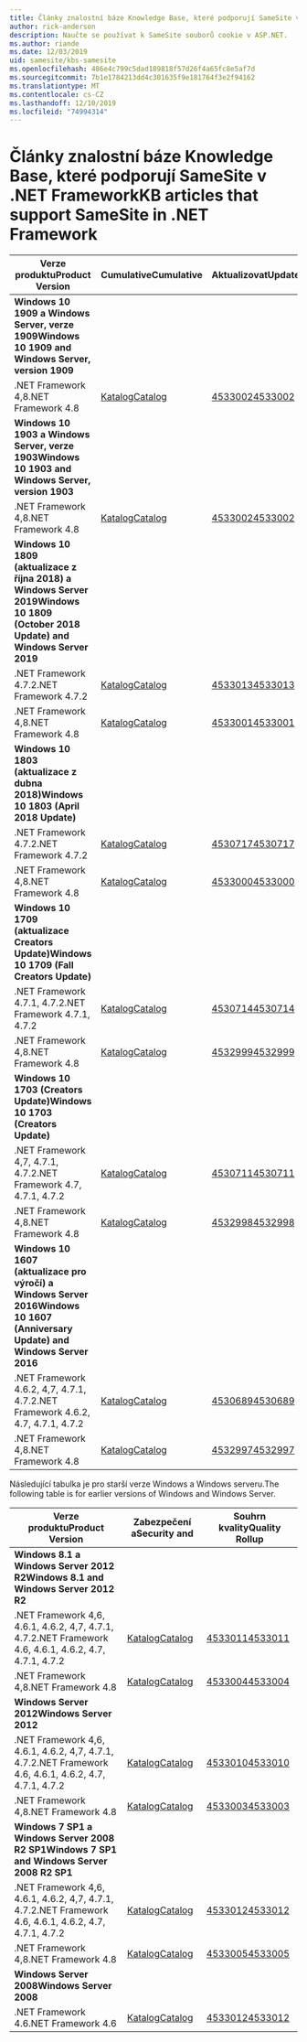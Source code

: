 ```yaml
---
title: Články znalostní báze Knowledge Base, které podporují SameSite v .NET Framework
author: rick-anderson
description: Naučte se používat k SameSite souborů cookie v ASP.NET.
ms.author: riande
ms.date: 12/03/2019
uid: samesite/kbs-samesite
ms.openlocfilehash: 486e4c799c5dad189818f57d26f4a65fc8e5af7d
ms.sourcegitcommit: 7b1e1784213dd4c301635f9e181764f3e2f94162
ms.translationtype: MT
ms.contentlocale: cs-CZ
ms.lasthandoff: 12/10/2019
ms.locfileid: "74994314"
---
```

# <a name="kb-articles-that-support-samesite-in-net-framework"></a><span data-ttu-id="fa2ee-103">Články znalostní báze Knowledge Base, které podporují SameSite v .NET Framework</span><span class="sxs-lookup"><span data-stu-id="fa2ee-103">KB articles that support SameSite in .NET Framework</span></span>

| <span data-ttu-id="fa2ee-104">Verze produktu</span><span class="sxs-lookup"><span data-stu-id="fa2ee-104">Product Version</span></span> | <span data-ttu-id="fa2ee-105">Cumulative</span><span class="sxs-lookup"><span data-stu-id="fa2ee-105">Cumulative</span></span> | <span data-ttu-id="fa2ee-106">Aktualizovat</span><span class="sxs-lookup"><span data-stu-id="fa2ee-106">Update</span></span> |
| ------------- | ------------- | --- |
| <span data-ttu-id="fa2ee-107">**Windows 10 1909 a Windows Server, verze 1909**</span><span class="sxs-lookup"><span data-stu-id="fa2ee-107">**Windows 10 1909 and Windows Server, version 1909**</span></span> | | |
| <span data-ttu-id="fa2ee-108">.NET Framework 4,8</span><span class="sxs-lookup"><span data-stu-id="fa2ee-108">.NET Framework 4.8</span></span>  | [<span data-ttu-id="fa2ee-109">Katalog</span><span class="sxs-lookup"><span data-stu-id="fa2ee-109">Catalog</span></span>](http://www.catalog.update.microsoft.com/Search.aspx?q=4533002)  | [<span data-ttu-id="fa2ee-110">4533002</span><span class="sxs-lookup"><span data-stu-id="fa2ee-110">4533002</span></span>](https://support.microsoft.com/en-us/help/4533002) |
| <span data-ttu-id="fa2ee-111">**Windows 10 1903 a Windows Server, verze 1903**</span><span class="sxs-lookup"><span data-stu-id="fa2ee-111">**Windows 10 1903 and Windows Server, version 1903**</span></span> | | |
| <span data-ttu-id="fa2ee-112">.NET Framework 4,8</span><span class="sxs-lookup"><span data-stu-id="fa2ee-112">.NET Framework 4.8</span></span>  | [<span data-ttu-id="fa2ee-113">Katalog</span><span class="sxs-lookup"><span data-stu-id="fa2ee-113">Catalog</span></span>](http://www.catalog.update.microsoft.com/Search.aspx?q=4533002)  | [<span data-ttu-id="fa2ee-114">4533002</span><span class="sxs-lookup"><span data-stu-id="fa2ee-114">4533002</span></span>](https://support.microsoft.com/en-us/help/4533002) |
| <span data-ttu-id="fa2ee-115">**Windows 10 1809 (aktualizace z října 2018) a Windows Server 2019**</span><span class="sxs-lookup"><span data-stu-id="fa2ee-115">**Windows 10 1809 (October 2018 Update) and Windows Server 2019**</span></span> | |
| <span data-ttu-id="fa2ee-116">.NET Framework 4.7.2</span><span class="sxs-lookup"><span data-stu-id="fa2ee-116">.NET Framework 4.7.2</span></span>  | [<span data-ttu-id="fa2ee-117">Katalog</span><span class="sxs-lookup"><span data-stu-id="fa2ee-117">Catalog</span></span>](http://www.catalog.update.microsoft.com/Search.aspx?q=4533013)  | [<span data-ttu-id="fa2ee-118">4533013</span><span class="sxs-lookup"><span data-stu-id="fa2ee-118">4533013</span></span>](https://support.microsoft.com/en-us/help/4533013) |
| <span data-ttu-id="fa2ee-119">.NET Framework 4,8</span><span class="sxs-lookup"><span data-stu-id="fa2ee-119">.NET Framework 4.8</span></span>  | [<span data-ttu-id="fa2ee-120">Katalog</span><span class="sxs-lookup"><span data-stu-id="fa2ee-120">Catalog</span></span>](http://www.catalog.update.microsoft.com/Search.aspx?q=4533001)  | [<span data-ttu-id="fa2ee-121">4533001</span><span class="sxs-lookup"><span data-stu-id="fa2ee-121">4533001</span></span>](https://support.microsoft.com/en-us/help/4533001) |
| <span data-ttu-id="fa2ee-122">**Windows 10 1803 (aktualizace z dubna 2018)**</span><span class="sxs-lookup"><span data-stu-id="fa2ee-122">**Windows 10 1803 (April 2018 Update)**</span></span> | |
| <span data-ttu-id="fa2ee-123">.NET Framework 4.7.2</span><span class="sxs-lookup"><span data-stu-id="fa2ee-123">.NET Framework 4.7.2</span></span>  | [<span data-ttu-id="fa2ee-124">Katalog</span><span class="sxs-lookup"><span data-stu-id="fa2ee-124">Catalog</span></span>](http://www.catalog.update.microsoft.com/Search.aspx?q=4530717)  | [<span data-ttu-id="fa2ee-125">4530717</span><span class="sxs-lookup"><span data-stu-id="fa2ee-125">4530717</span></span>](https://support.microsoft.com/en-us/help/4530717) |
| <span data-ttu-id="fa2ee-126">.NET Framework 4,8</span><span class="sxs-lookup"><span data-stu-id="fa2ee-126">.NET Framework 4.8</span></span>  | [<span data-ttu-id="fa2ee-127">Katalog</span><span class="sxs-lookup"><span data-stu-id="fa2ee-127">Catalog</span></span>](http://www.catalog.update.microsoft.com/Search.aspx?q=4533000)  | [<span data-ttu-id="fa2ee-128">4533000</span><span class="sxs-lookup"><span data-stu-id="fa2ee-128">4533000</span></span>](https://support.microsoft.com/en-us/help/4533000) |
| <span data-ttu-id="fa2ee-129">**Windows 10 1709 (aktualizace Creators Update)**</span><span class="sxs-lookup"><span data-stu-id="fa2ee-129">**Windows 10 1709 (Fall Creators Update)**</span></span> | |
| <span data-ttu-id="fa2ee-130">.NET Framework 4.7.1, 4.7.2</span><span class="sxs-lookup"><span data-stu-id="fa2ee-130">.NET Framework 4.7.1, 4.7.2</span></span>  | [<span data-ttu-id="fa2ee-131">Katalog</span><span class="sxs-lookup"><span data-stu-id="fa2ee-131">Catalog</span></span>](http://www.catalog.update.microsoft.com/Search.aspx?q=4530714)  | [<span data-ttu-id="fa2ee-132">4530714</span><span class="sxs-lookup"><span data-stu-id="fa2ee-132">4530714</span></span>](https://support.microsoft.com/en-us/help/4530714) |
| <span data-ttu-id="fa2ee-133">.NET Framework 4,8</span><span class="sxs-lookup"><span data-stu-id="fa2ee-133">.NET Framework 4.8</span></span>  | [<span data-ttu-id="fa2ee-134">Katalog</span><span class="sxs-lookup"><span data-stu-id="fa2ee-134">Catalog</span></span>](http://www.catalog.update.microsoft.com/Search.aspx?q=4532999)  | [<span data-ttu-id="fa2ee-135">4532999</span><span class="sxs-lookup"><span data-stu-id="fa2ee-135">4532999</span></span>](https://support.microsoft.com/en-us/help/4532999) |
| <span data-ttu-id="fa2ee-136">**Windows 10 1703 (Creators Update)**</span><span class="sxs-lookup"><span data-stu-id="fa2ee-136">**Windows 10 1703 (Creators Update)**</span></span> | |
| <span data-ttu-id="fa2ee-137">.NET Framework 4,7, 4.7.1, 4.7.2</span><span class="sxs-lookup"><span data-stu-id="fa2ee-137">.NET Framework 4.7, 4.7.1, 4.7.2</span></span>  | [<span data-ttu-id="fa2ee-138">Katalog</span><span class="sxs-lookup"><span data-stu-id="fa2ee-138">Catalog</span></span>](http://www.catalog.update.microsoft.com/Search.aspx?q=4530711)  | [<span data-ttu-id="fa2ee-139">4530711</span><span class="sxs-lookup"><span data-stu-id="fa2ee-139">4530711</span></span>](https://support.microsoft.com/en-us/help/4530711) |
| <span data-ttu-id="fa2ee-140">.NET Framework 4,8</span><span class="sxs-lookup"><span data-stu-id="fa2ee-140">.NET Framework 4.8</span></span>  | [<span data-ttu-id="fa2ee-141">Katalog</span><span class="sxs-lookup"><span data-stu-id="fa2ee-141">Catalog</span></span>](http://www.catalog.update.microsoft.com/Search.aspx?q=4532998)  | [<span data-ttu-id="fa2ee-142">4532998</span><span class="sxs-lookup"><span data-stu-id="fa2ee-142">4532998</span></span>](https://support.microsoft.com/en-us/help/4532998) |
| <span data-ttu-id="fa2ee-143">**Windows 10 1607 (aktualizace pro výročí) a Windows Server 2016**</span><span class="sxs-lookup"><span data-stu-id="fa2ee-143">**Windows 10 1607 (Anniversary Update) and Windows Server 2016**</span></span> | |
| <span data-ttu-id="fa2ee-144">.NET Framework 4.6.2, 4,7, 4.7.1, 4.7.2</span><span class="sxs-lookup"><span data-stu-id="fa2ee-144">.NET Framework 4.6.2, 4.7, 4.7.1, 4.7.2</span></span> | [<span data-ttu-id="fa2ee-145">Katalog</span><span class="sxs-lookup"><span data-stu-id="fa2ee-145">Catalog</span></span>](http://www.catalog.update.microsoft.com/Search.aspx?q=4530689)  | [<span data-ttu-id="fa2ee-146">4530689</span><span class="sxs-lookup"><span data-stu-id="fa2ee-146">4530689</span></span>](https://support.microsoft.com/en-us/help/4530689) |
| <span data-ttu-id="fa2ee-147">.NET Framework 4,8</span><span class="sxs-lookup"><span data-stu-id="fa2ee-147">.NET Framework 4.8</span></span>  | [<span data-ttu-id="fa2ee-148">Katalog</span><span class="sxs-lookup"><span data-stu-id="fa2ee-148">Catalog</span></span>](http://www.catalog.update.microsoft.com/Search.aspx?q=4532997)  | [<span data-ttu-id="fa2ee-149">4532997</span><span class="sxs-lookup"><span data-stu-id="fa2ee-149">4532997</span></span>](https://support.microsoft.com/en-us/help/4532997) |

<span data-ttu-id="fa2ee-150">Následující tabulka je pro starší verze Windows a Windows serveru.</span><span class="sxs-lookup"><span data-stu-id="fa2ee-150">The following table is for earlier versions of Windows and Windows Server.</span></span>

| <span data-ttu-id="fa2ee-151">Verze produktu</span><span class="sxs-lookup"><span data-stu-id="fa2ee-151">Product Version</span></span> | <span data-ttu-id="fa2ee-152">Zabezpečení a</span><span class="sxs-lookup"><span data-stu-id="fa2ee-152">Security and</span></span> | <span data-ttu-id="fa2ee-153">Souhrn kvality</span><span class="sxs-lookup"><span data-stu-id="fa2ee-153">Quality Rollup</span></span> |
| ------------- | ------------- | --- |
| <span data-ttu-id="fa2ee-154">**Windows 8.1 a Windows Server 2012 R2**</span><span class="sxs-lookup"><span data-stu-id="fa2ee-154">**Windows 8.1 and Windows Server 2012 R2**</span></span> | |
| <span data-ttu-id="fa2ee-155">.NET Framework 4,6, 4.6.1, 4.6.2, 4,7, 4.7.1, 4.7.2</span><span class="sxs-lookup"><span data-stu-id="fa2ee-155">.NET Framework 4.6, 4.6.1, 4.6.2, 4.7, 4.7.1, 4.7.2</span></span> | [<span data-ttu-id="fa2ee-156">Katalog</span><span class="sxs-lookup"><span data-stu-id="fa2ee-156">Catalog</span></span>](http://www.catalog.update.microsoft.com/Search.aspx?q=4533011)  | [<span data-ttu-id="fa2ee-157">4533011</span><span class="sxs-lookup"><span data-stu-id="fa2ee-157">4533011</span></span>](https://support.microsoft.com/en-us/help/4533011) |
| <span data-ttu-id="fa2ee-158">.NET Framework 4,8</span><span class="sxs-lookup"><span data-stu-id="fa2ee-158">.NET Framework 4.8</span></span>  | [<span data-ttu-id="fa2ee-159">Katalog</span><span class="sxs-lookup"><span data-stu-id="fa2ee-159">Catalog</span></span>](http://www.catalog.update.microsoft.com/Search.aspx?q=4533004)  | [<span data-ttu-id="fa2ee-160">4533004</span><span class="sxs-lookup"><span data-stu-id="fa2ee-160">4533004</span></span>](https://support.microsoft.com/en-us/help/4533004) |
| <span data-ttu-id="fa2ee-161">**Windows Server 2012**</span><span class="sxs-lookup"><span data-stu-id="fa2ee-161">**Windows Server 2012**</span></span> | |
| <span data-ttu-id="fa2ee-162">.NET Framework 4,6, 4.6.1, 4.6.2, 4,7, 4.7.1, 4.7.2</span><span class="sxs-lookup"><span data-stu-id="fa2ee-162">.NET Framework 4.6, 4.6.1, 4.6.2, 4.7, 4.7.1, 4.7.2</span></span> | [<span data-ttu-id="fa2ee-163">Katalog</span><span class="sxs-lookup"><span data-stu-id="fa2ee-163">Catalog</span></span>](http://www.catalog.update.microsoft.com/Search.aspx?q=4533010)  | [<span data-ttu-id="fa2ee-164">4533010</span><span class="sxs-lookup"><span data-stu-id="fa2ee-164">4533010</span></span>](https://support.microsoft.com/en-us/help/4533010) |
| <span data-ttu-id="fa2ee-165">.NET Framework 4,8</span><span class="sxs-lookup"><span data-stu-id="fa2ee-165">.NET Framework 4.8</span></span>  | [<span data-ttu-id="fa2ee-166">Katalog</span><span class="sxs-lookup"><span data-stu-id="fa2ee-166">Catalog</span></span>](http://www.catalog.update.microsoft.com/Search.aspx?q=4533003)  | [<span data-ttu-id="fa2ee-167">4533003</span><span class="sxs-lookup"><span data-stu-id="fa2ee-167">4533003</span></span>](https://support.microsoft.com/en-us/help/4533003) |
| <span data-ttu-id="fa2ee-168">**Windows 7 SP1 a Windows Server 2008 R2 SP1**</span><span class="sxs-lookup"><span data-stu-id="fa2ee-168">**Windows 7 SP1 and Windows Server 2008 R2 SP1**</span></span> | |
| <span data-ttu-id="fa2ee-169">.NET Framework 4,6, 4.6.1, 4.6.2, 4,7, 4.7.1, 4.7.2</span><span class="sxs-lookup"><span data-stu-id="fa2ee-169">.NET Framework 4.6, 4.6.1, 4.6.2, 4.7, 4.7.1, 4.7.2</span></span> | [<span data-ttu-id="fa2ee-170">Katalog</span><span class="sxs-lookup"><span data-stu-id="fa2ee-170">Catalog</span></span>](http://www.catalog.update.microsoft.com/Search.aspx?q=4533012)  | [<span data-ttu-id="fa2ee-171">4533012</span><span class="sxs-lookup"><span data-stu-id="fa2ee-171">4533012</span></span>](https://support.microsoft.com/en-us/help/4533012) |
| <span data-ttu-id="fa2ee-172">.NET Framework 4,8</span><span class="sxs-lookup"><span data-stu-id="fa2ee-172">.NET Framework 4.8</span></span>  | [<span data-ttu-id="fa2ee-173">Katalog</span><span class="sxs-lookup"><span data-stu-id="fa2ee-173">Catalog</span></span>](http://www.catalog.update.microsoft.com/Search.aspx?q=4533005)  | [<span data-ttu-id="fa2ee-174">4533005</span><span class="sxs-lookup"><span data-stu-id="fa2ee-174">4533005</span></span>](https://support.microsoft.com/en-us/help/4533005) |
| <span data-ttu-id="fa2ee-175">**Windows Server 2008**</span><span class="sxs-lookup"><span data-stu-id="fa2ee-175">**Windows Server 2008**</span></span> | |
| <span data-ttu-id="fa2ee-176">.NET Framework 4.6</span><span class="sxs-lookup"><span data-stu-id="fa2ee-176">.NET Framework 4.6</span></span>  | [<span data-ttu-id="fa2ee-177">Katalog</span><span class="sxs-lookup"><span data-stu-id="fa2ee-177">Catalog</span></span>](http://www.catalog.update.microsoft.com/Search.aspx?q=4533012)  | [<span data-ttu-id="fa2ee-178">4533012</span><span class="sxs-lookup"><span data-stu-id="fa2ee-178">4533012</span></span>](https://support.microsoft.com/en-us/help/4533012) |